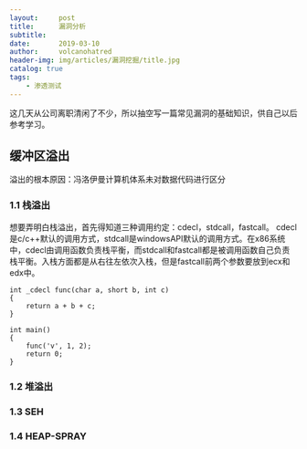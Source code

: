 ```yaml
---
layout:     post
title:      漏洞分析
subtitle:   
date:       2019-03-10
author:     volcanohatred
header-img: img/articles/漏洞挖掘/title.jpg
catalog: true
tags:
    - 渗透测试
---
```


这几天从公司离职清闲了不少，所以抽空写一篇常见漏洞的基础知识，供自己以后参考学习。

## 缓冲区溢出
溢出的根本原因：冯洛伊曼计算机体系未对数据代码进行区分
### 1.1 栈溢出
想要弄明白栈溢出，首先得知道三种调用约定：cdecl，stdcall，fastcall。
cdecl是c/c++默认的调用方式，stdcall是windowsAPI默认的调用方式。在x86系统中，cdecl由调用函数负责栈平衡，而stdcall和fastcall都是被调用函数自己负责栈平衡。入栈方面都是从右往左依次入栈，但是fastcall前两个参数要放到ecx和edx中。
```
int _cdecl func(char a, short b, int c)
{
	return a + b + c;
}

int main()
{
	func('v', 1, 2);
	return 0;
}
```  
### 1.2 堆溢出
### 1.3 SEH
### 1.4 HEAP-SPRAY

